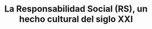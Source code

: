---
img : ./img/rsu.webp
title : "La Responsabilidad Social (RS), un hecho cultural del siglo XXI"
company : Fondo Editorial CIB
description : "Un análisis reflexivo del siglo XXI permite caracterizarlo como el siglo de la responsabilidad compartida en relación con el cuidado de la vida, vida en el límite en todos sus niveles, tanto en el caso de los seres humanos frente a los riesgos que amenazan su salud, su libertad y sus posibilidades de supervivencia, igualmente en lo relativo a la violencia y a los obstáculos en la convivencia entre países y culturas, así como también en los desequilibrios que deterioran fuertemente la vida en el planeta, entendido no como escenario de confrontación (mercado global o intereses hegemónicos), sino como casa común. Del mismo modo que el siglo XX, “siglo de la ciencia”, había sido marcado por el papel decisivo y determinante de la ciencia y la tecnología y por el poder que estas pusieron a disposición de los humanos, los avances de las primeras décadas muestran que el presente siglo está signado por la exigencia de la responsabilidad en el uso de dicho poder y la necesidad de una gestión prudente —aunque audaz y disruptiva— de las posibilidades abiertas para la aplicación del conocimiento en favor de la vida."
alt : "La Responsabilidad Social (RS), un hecho cultural del siglo XXI"
url : portafolio/La Responsabilidad Social (RS), un hecho cultural del siglo XXI
---